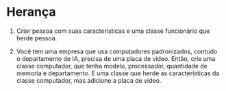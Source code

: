 # Herança

1. Criar pessoa com suas características e uma classe funcionário que herde pessoa.

2. Você tem uma empresa que usa computadores padronizados, contudo o departamento de IA, precisa de uma placa de video. Então, crie uma classe computador, que tenha modelo, processador, quantidade de memoria e departamento. E uma classe que herde as características da classe computador, mas adicione a placa de video.